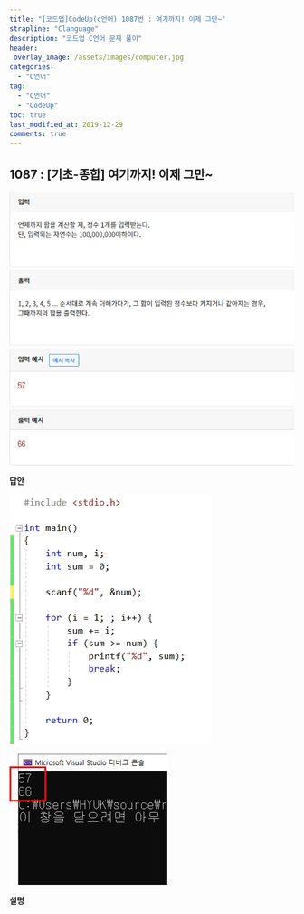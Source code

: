 ```yaml
---
title: "[코드업]CodeUp(c언어) 1087번 : 여기까지! 이제 그만~"
strapline: "Clanguage"
description: "코드업 C언어 문제 풀이"
header:
 overlay_image: /assets/images/computer.jpg
categories:
  - "C언어"
tag:
  - "C언어"
  - "CodeUp"
toc: true
last_modified_at: 2019-12-29
comments: true
---
```


## 1087 : [기초-종합] 여기까지! 이제 그만~

![c1087](/assets/images/c1087.jpg)

**답안**<br>

![c1087](/assets/images/c1087-2.jpg)

![c1087](/assets/images/c1087-1.jpg)

**설명**


